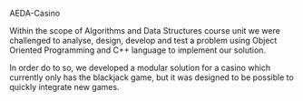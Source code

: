 AEDA-Casino

Within the scope of Algorithms and Data Structures course unit we were challenged to analyse, design, develop and test a problem using Object Oriented Programming and C++ language to implement our solution.

In order do to so, we developed a modular solution for a casino which currently only has the blackjack game, but it was designed to be possible to quickly integrate new games.
